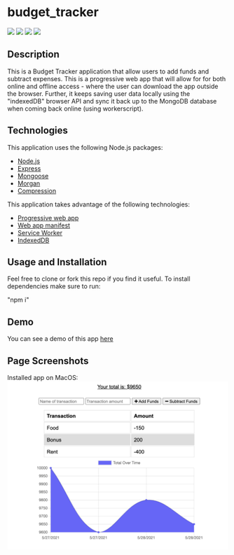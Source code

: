 # budget_tracker

[![](https://img.shields.io/badge/javascript-79%25-yellow)]()
[![](https://img.shields.io/badge/html-15%25-blue)]()
[![](https://img.shields.io/badge/CSS-5%25-red)]()
[![](https://img.shields.io/badge/shell-1%25-red)]()

## Description

This is a Budget Tracker application that allow users to add funds and subtract expenses. This is a progressive web app that will allow for for both online and offline access - where the user can download the app outside the browser. Further, it keeps saving user data locally using the "indexedDB" browser API and sync it back up to the MongoDB database when coming back online (using workerscript).

## Technologies

This application uses the following Node.js packages:

- [Node.js](https://nodejs.org/en/)
- [Express](https://expressjs.com/)
- [Mongoose](https://www.npmjs.com/package/mongoose)
- [Morgan](https://www.npmjs.com/package/morgan)
- [Compression](https://www.npmjs.com/package/compression)

This application takes advantage of the following technologies:

- [Progressive web app](https://web.dev/progressive-web-apps/)
- [Web app manifest](https://web.dev/add-manifest/)
- [Service Worker](https://developer.mozilla.org/en-US/docs/Web/API/Service_Worker_API)
- [IndexedDB](https://developer.mozilla.org/en-US/docs/Web/API/IndexedDB_API)

## Usage and Installation

Feel free to clone or fork this repo if you find it useful. To install dependencies make sure to run:

"npm i"

## Demo

You can see a demo of this app [here]()

## Page Screenshots

Installed app on MacOS:
![ReadMe_ScreenShot_MacOS](budgetAppPic.png)
